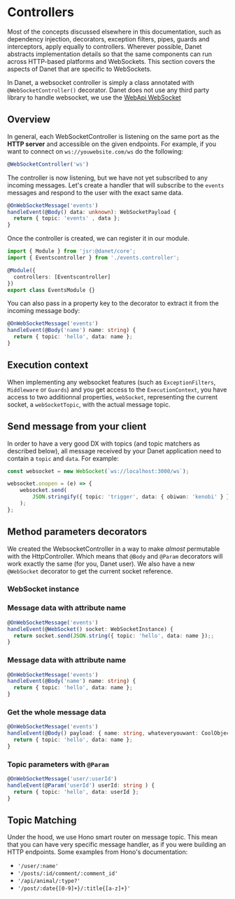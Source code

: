 # Controllers

Most of the concepts discussed elsewhere in this documentation, such as dependency injection, decorators, exception filters, pipes, guards and interceptors, apply equally to controllers. Wherever possible, Danet abstracts implementation details so that the same components can run across HTTP-based platforms and WebSockets. This section covers the aspects of Danet that are specific to WebSockets.

In Danet, a websocket controller is simply a class annotated with `@WebSocketController()` decorator. Danet does not use any third party library to handle websocket, we use the [WebApi WebSocket](https://developer.mozilla.org/en-US/docs/Web/API/WebSockets_API)


## Overview

In general, each WebSocketController is listening on the same port as the **HTTP server** and accessible on the given endpoints. For example, if you want to connect on `ws://youwebsite.com/ws` do the following: 

```typescript
@WebSocketController('ws')
```

The controller is now listening, but we have not yet subscribed to any incoming messages. Let's create a handler that will subscribe to the `events` messages and respond to the user with the exact same data.

```ts events.controller.ts
@OnWebSocketMessage('events')
handleEvent(@Body() data: unknown): WebSocketPayload {
  return { topic: 'events' , data };
}
```

Once the controller is created, we can register it in our module.

```ts events.module.ts
import { Module } from 'jsr:@danet/core';
import { Eventscontroller } from './events.controller';

@Module({
  controllers: [Eventscontroller]
})
export class EventsModule {}
```

You can also pass in a property key to the decorator to extract it from the incoming message body:

```ts events.controller.ts
@OnWebSocketMessage('events')
handleEvent(@Body('name') name: string) {
  return { topic: 'hello', data: name };
}
```

## Execution context

When implementing any websocket features (such as `ExceptionFilters`, `Middleware` or `Guards`) and you get access to the `ExecutionContext`, you have access to two additionnal properties, `webSocket`, representing the current socket, a `webSocketTopic`, with the actual message topic.

## Send message from your client

In order to have a very good DX with topics (and topic matchers as described below), all message received by your Danet application need to contain a `topic` and `data`.
For example:

```ts
const websocket = new WebSocket(`ws://localhost:3000/ws`);

websocket.onopen = (e) => {
    websocket.send(
        JSON.stringify({ topic: 'trigger', data: { obiwan: 'kenobi' } }),
    );
};

```

## Method parameters decorators

We created the WebsocketController in a way to make *almost* permutable with the HttpController. Which means that `@Body` and `@Param` decorators will work exactly the same (for you, Danet user). We also have a new `@WebSocket` decorator to get the current socket reference.

### WebSocket instance


### Message data with attribute name
```ts events.controller.ts
@OnWebSocketMessage('events')
handleEvent(@WebSocket() socket: WebSocketInstance) {
  return socket.send(JSON.string({ topic: 'hello', data: name });;
}
```


### Message data with attribute name
```ts events.controller.ts
@OnWebSocketMessage('events')
handleEvent(@Body('name') name: string) {
  return { topic: 'hello', data: name };
}
```

### Get the whole message data
```ts events.controller.ts
@OnWebSocketMessage('events')
handleEvent(@Body() payload: { name: string, whateveryouwant: CoolObject }) {
  return { topic: 'hello', data: name };
}
```

### Topic parameters with `@Param`
```ts events.controller.ts
@OnWebSocketMessage('user/:userId')
handleEvent(@Param('userId') userId: string ) {
  return { topic: 'hello', data: userId };
}
```

## Topic Matching

Under the hood, we use Hono smart router on message topic. This mean that you can have very specific message handler, as if you were building an HTTP endpoints. Some examples from Hono's documentation: 

- `'/user/:name'`
- `'/posts/:id/comment/:comment_id'`
- `'/api/animal/:type?'`
- `'/post/:date{[0-9]+}/:title{[a-z]+}'`